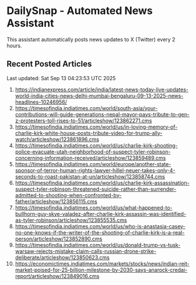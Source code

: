 # DailySnap - Automated News Assistant

This assistant automatically posts news updates to X (Twitter) every 2 hours.

## Recent Posted Articles

Last updated: Sat Sep 13 04:23:53 UTC 2025

1. https://indianexpress.com/article/india/latest-news-today-live-updates-world-india-cities-news-delhi-mumbai-bengaluru-09-13-2025-news-headlines-10246956/
2. https://timesofindia.indiatimes.com/world/south-asia/your-contributions-will-guide-generations-nepal-mayor-pays-tribute-to-gen-z-protesters-toll-rises-to-51/articleshow/123862271.cms
3. https://timesofindia.indiatimes.com/world/us/in-loving-memory-of-charlie-kirk-white-house-posts-tribute-video-for-trump-ally-watch/articleshow/123861896.cms
4. https://timesofindia.indiatimes.com/world/us/charlie-kirk-shooting-police-evacuate-utah-neighborhood-of-suspect-tyler-robinson-concerning-information-received/articleshow/123859489.cms
5. https://timesofindia.indiatimes.com/world/europe/another-state-sponsor-of-terror-human-rights-lawyer-hillel-neuer-takes-only-4-seconds-to-roast-pakistan-at-un/articleshow/123858744.cms
6. https://timesofindia.indiatimes.com/world/us/charlie-kirk-assassination-suspect-tyler-robinson-threatened-suicide-rather-than-surrender-admitted-to-shooting-when-confronted-by-father/articleshow/123856115.cms
7. https://timesofindia.indiatimes.com/world/us/what-happened-to-bullhorn-guy-skye-valadez-after-charlie-kirk-assassin-was-identified-as-tyler-robinson/articleshow/123855535.cms
8. https://timesofindia.indiatimes.com/world/us/who-is-anastasia-casey-no-one-knows-if-the-writer-of-the-shooting-of-charlie-kirk-is-a-real-person/articleshow/123852890.cms
9. https://timesofindia.indiatimes.com/world/us/donald-trump-vs-tusk-warsaw-rejects-mistake-claim-calls-russian-drone-strike-deliberate/articleshow/123850623.cms
10. https://economictimes.indiatimes.com/markets/stocks/news/indian-reit-market-poised-for-25-billion-milestone-by-2030-says-anarock-credai-report/articleshow/123849016.cms
